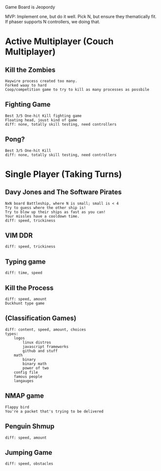 Game Board is Jeopordy

MVP: Implement one, but do it well.
Pick N, but ensure they thematically fit.
If phaser supports N controllers, we doing that.


# Active Multiplayer (Couch Multiplayer)

## Kill the Zombies
    Haywire process created too many.
    Forked waay to hard
    Coop/competition game to try to kill as many processes as possbile

## Fighting Game
    Best 3/5 One-hit Kill fighting game
    Floating head, joust kind of game
    diff: none, totally skill testing, need controllers
    
## Pong?
    Best 3/5 One-hit Kill
    diff: none, totally skill testing, need controllers

# Single Player (Taking Turns)
## Davy Jones and The Software Pirates
    NxN board Battleship, where N is small; small is < 4
    Try to guess where the other ship is!
    Try to blow up their ships as fast as you can!
    Your missles have a cooldown time.
    diff: speed, trickiness


## VIM DDR
    diff: speed, trickiness

## Typing game
    diff: time, speed

## Kill the Process
    diff: speed, amount
    Duckhunt type game

## (Classification Games)
    diff: content, speed, amount, choices
    types: 
        logos
            linux distros      
            javascript frameworks
            github and stuff
        math
            binary
            binary math
            power of two
        config file
        famous people
        langauges 

## NMAP game
    Flappy bird        
    You're a packet that's trying to be delivered

## Penguin Shmup
    diff: speed, amount

## Jumping Game
    diff: speed, obstacles

